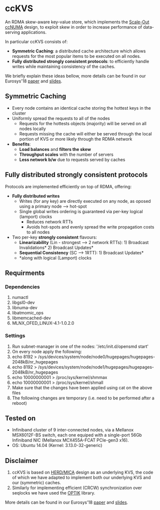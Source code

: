 # ccKVS
An RDMA skew-aware key-value store, which implements the [Scale-Out ccNUMA](https://dl.acm.org/citation.cfm?id=3190550 "Scale-Out ccNUMA paper") design, to exploit skew in order to increase performance of data-serving applications.

In particular ccKVS consists of: 
* **Symmetric Caching**: 
a distributed cache architecture which allows requests for the most popular items to be executed on all nodes.
* **Fully distributed strongly consistent protocols**: 
to efficiently handle writes while maintaining consistency of the caches.

We briefly explain these ideas bellow, more details can be found in our Eurosys'18 [paper](https://dl.acm.org/citation.cfm?id=3190550 "Scale-Out ccNUMA paper")  and [slides](https://www.slideshare.net/AntoniosKatsarakis/scaleout-ccnuma-eurosys18 "Scale-Out ccNUMA slides").

## Symmetric Caching
* Every node contains an identical cache storing the hottest keys in the cluster
* Uniformly spread the requests to all of the nodes
  * Requests for the hottests objects (majority) will be served on all nodes locally
  * Requests missing the cache will either be served through the local portion of KVS or more likely through the RDMA network
* **Benefits**:
  * **Load balances** and **filters the skew**
  * **Throughput scales** with the number of servers
  * **Less network b/w** due to requests served by caches

## Fully distributed strongly consistent protocols
Protocols are implemented efficiently on top of RDMA, offering:
* **Fully distributed writes** 
    * Writes (for any key) are directly executed on any node, as oposed using a primary node --> hot-spot
    * Single global writes ordering is guaranteed via per-key logical (lamport) clocks
      * Reduces network RTTs
      * Avoids hot-spots and evenly spread the write propagation costs to all nodes
* Two per-key **strongly consistent** flavours:
    * **Linearizability** (Lin - strongest --> 2 network RTTs): 1) Broadcast Invalidations* 2) Broadcast Updates*
    * **Sequential Consistency** (SC --> 1RTT): 1) Broadcast Updates* 
    * *along with logical (Lamport) clocks

## Requirments

### Dependencies
1. numactl
1. libgsl0-dev
1. libnuma-dev
1. libatmomic_ops
1. libmemcached-dev
1. MLNX_OFED_LINUX-4.1-1.0.2.0

### Settings
1. Run subnet-manager in one of the nodes: '/etc/init.d/opensmd start'
1. On every node apply the following:
 1. echo 8192 > /sys/devices/system/node/node0/hugepages/hugepages-2048kB/nr_hugepages
 1. echo 8192 > /sys/devices/system/node/node1/hugepages/hugepages-2048kB/nr_hugepages  
 1. echo 10000000001 > /proc/sys/kernel/shmmax
 1. echo 10000000001 > /proc/sys/kernel/shmall
 1. Make sure that the changes have been applied using cat on the above files
 1. The following changes are temporary (i.e. need to be performed after a reboot)

## Tested on
* Infiniband cluster of 9 inter-connected nodes, via a Mellanox MSX6012F-BS switch, each one equiped with a single-port 56Gb Infiniband NIC (Mellanox MCX455A-FCAT PCIe-gen3 x16).
* OS: Ubuntu 14.04 (Kernel: 3.13.0-32-generic) 

## Disclaimer
1. ccKVS is based on [HERD/MICA](https://github.com/efficient/rdma_bench/tree/master/herd "HERD repo") design as an underlying KVS, the code of which we have adapted to implement both our underlying KVS and our (symmetric) caches.
2. Similarly for implementing efficient (CRCW) synchronization over seqlocks we have used the [OPTIK](https://github.com/LPD-EPFL/ASCYLIB "OPTIK repo") library.

More details can be found in our Eurosys'18 [paper](https://dl.acm.org/citation.cfm?id=3190550 "Scale-Out ccNUMA paper")  and [slides](https://www.slideshare.net/AntoniosKatsarakis/scaleout-ccnuma-eurosys18 "Scale-Out ccNUMA slides").

